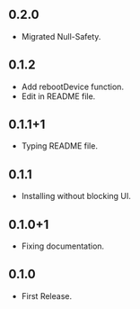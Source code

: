 ## 0.2.0

* Migrated Null-Safety.

## 0.1.2

* Add rebootDevice function.
* Edit in README file.

## 0.1.1+1

* Typing README file.

## 0.1.1

* Installing without blocking UI.

## 0.1.0+1

* Fixing documentation.

## 0.1.0
                
* First Release.
